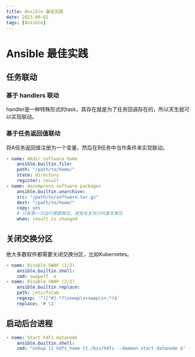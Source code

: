 ```yaml
---
title: Ansible 最佳实践
date: 2023-09-02
tags: [Ansible]
---
```

# Ansible 最佳实践
## 任务联动
### 基于 handlers 联动
handler是一种特殊形式的task，其存在就是为了任务回调存在的，所以天生就可以实现联动。

### 基于任务返回值联动
将A任务返回值注册为一个变量，然后在B任务中当作条件来实现联动。

```yaml
- name: mkdir software home
    ansible.builtin.file:
    path: "/path/to/home/"
    state: directory
    register: result
- name: decompress software packages
    ansible.builtin.unarchive:
    src: "/path/to/software.tar.gz"
    dest: "/path/to/home/"
    copy: yes
    # 只有第一次运行需要解压，避免反复执行时重复解压
    when: result is changed
```

## 关闭交换分区
绝大多数软件都需要关闭交换分区，比如Kubernetes。
```yaml
- name: Disable SWAP (1/2)
    ansible.builtin.shell:
    cmd: swapoff -a
- name: Disable SWAP (2/2)
    ansible.builtin.replace:
    path: /etc/fstab
    regexp: '^([^#].*?\sswap\s+swap\s+.*)$'
    replace: '# \1'
```

## 启动后台进程
```yaml
- name: Start hdfs datanode
    ansible.builtin.shell:
    cmd: "nohup {{ hdfs_home }}./bin/hdfs --daemon start datanode &"

```
